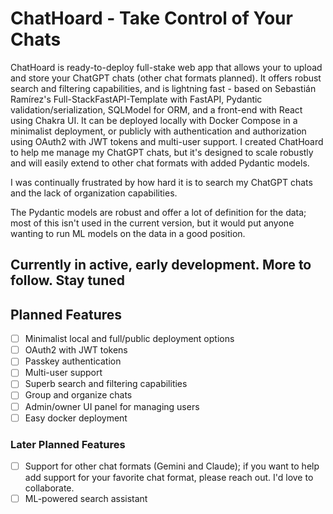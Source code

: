 # ChatHoard - Take Control of Your Chats

ChatHoard is ready-to-deploy full-stake web app that allows your to upload and store your ChatGPT chats (other chat formats planned). It offers robust search and filtering capabilities, and is lightning fast - based on Sebastián Ramírez's Full-StackFastAPI-Template with FastAPI, Pydantic validation/serialization, SQLModel for ORM, and a front-end with React using Chakra UI. It can be deployed locally with Docker Compose in a minimalist deployment, or publicly with authentication and authorization using OAuth2 with JWT tokens and multi-user support. I created ChatHoard to help me manage my ChatGPT chats, but it's designed to scale robustly and will easily extend to other chat formats with added Pydantic models.

I was continually frustrated by how hard it is to search my ChatGPT chats and the lack of organization capabilities.

The Pydantic models are robust and offer a lot of definition for the data; most of this isn't used in the current version, but it would put anyone wanting to run ML models on the data in a good position.

## Currently in active, early development. More to follow. Stay tuned

## Planned Features

- [ ] Minimalist local and full/public deployment options
- [ ] OAuth2 with JWT tokens
- [ ] Passkey authentication
- [ ] Multi-user support
- [ ] Superb search and filtering capabilities
- [ ] Group and organize chats
- [ ] Admin/owner UI panel for managing users
- [ ] Easy docker deployment

### Later Planned Features

- [ ] Support for other chat formats (Gemini and Claude); if you want to help add support for your favorite chat format, please reach out. I'd love to collaborate.
- [ ] ML-powered search assistant
